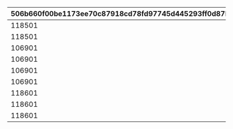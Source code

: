 |506b660f00be1173ee70c87918cd78fd97745d445293ff0d87b8a6cd7468da70|034769a521c7a5a3e0db9b221627408338351537b1812296c4836a67696c8716|05aa4036430a5f077587388b4a28ff57f5a38f2760e59ad570e2c7e0899a2c07|63446a17a533c85d1faf8dce13855a914e42ab72741753d25f01f1be916c9bfc|1ce39375da0132565759f988e16f0d1abf4a808c68748baa73ea32207ef35dd3|68a79a71d4f9526a61323b05c2e7cf4363528de88cc50536c75f11dc089be9aa|
| --- | --- | --- | --- | --- | --- |
|118501|-1|1185011|1|5|3000|
|118501|94000|1185012|2|3|500000000|
|106901|-1|21069011|1|5|3000|
|106901|94000|21069012|2|3|500000000|
|106901|118501|21069013|3|1|0|
|106901|2015009|21069014|4|2|0|
|118601|-1|31186011|1|5|3000|
|118601|94000|31186012|2|3|500000000|
|118601|4001004|31186013|3|2|0|